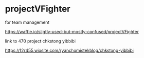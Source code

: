 # projectVFighter

for team management

https://waffle.io/sligtly-used-but-mostly-confused/projectVFighter


link to 470 project chkstong yibbibi

https://12r455.wixsite.com/ryanchomistekblog/chkstong-yibbibi
